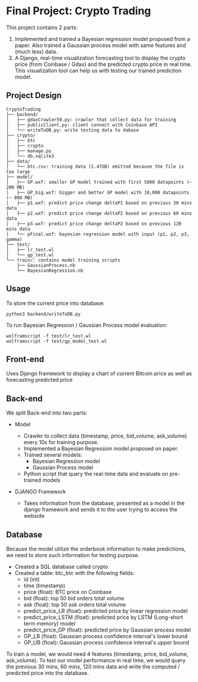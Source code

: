 # Final Project: Crypto Trading
This project contains 2 parts:
1. Implemented and trained a Bayesian regression model proposed from a paper. Also trained a Gaussian process model with same features and (much less) data.
2. A Django, real-time visualization forecasting tool to display the crypto price (from Coinbase / Gdax) and 
the predicted crypto price in real time. This visualization tool can help us with 
testing our trained prediction model.

## Project Design

```
CryptoTrading
├── backend/
│   ├── gdaxCrawler50.py: crawler that collect data for training
│   ├── publicClient.py: client connect with Coinbase API
│   └── writeToDB.py: write testing data to dabase
├── crypto/
│   ├── btc
│   ├── crypto
│   ├── manage.py
│   └── db.sqlite3
├── data/
│   └── btc.csv: training data (1.47GB) emitted because the file is too large
├── model/
│   ├── GP.wxf: smaller GP model trained with first 5000 datapoints (~ 200 MB)
│   ├── GP_big.wxf: bigger and better GP model with 10,000 datapoints (~ 800 MB)
│   ├── p1.wxf: predict price change deltaP1 based on previous 30 mins data
│   ├── p2.wxf: predict price change deltaP2 based on previous 60 mins data
│   ├── p3.wxf: predict price change deltaP2 based on previous 120 mins data
│   └── pFinal.wxf: bayesian regression model with input (p1, p2, p3, gamma)
├── test/
│   ├── lr_test.wl
│   └── gp_test.wl
└── train/: contains model training scripts
    ├── GaussianProcess.nb
    └── BayesianRegression.nb
```

## Usage

To store the current price into database:
```
python3 backend/writeToDB.py
```

To run Bayesian Regression / Gaussian Process model evaluation:
```
wolframscript -f test/lr_test.wl
wolframscript -f test/gp_model_test.wl 
```

## Front-end 

Uses Django framework to display a chart of current Bitcoin price as well as forecasting predicted price

## Back-end

We split Back-end into two parts:

+ Model
    + Crawler to collect data (timestamp, price, bid_volume, ask_volume) every 10s 
    for training purpose.
    + Implemented a Bayesian Regression model proposed on paper.
    + Trained several models:
        + Bayesian Regression model
        + Gaussian Process model
    + Python script that query the real-time data and evaluate on pre-trained models

+ DJANGO Framework
    + Takes information from the database, presented as a model in the django framework and sends it to the user trying to access the webside

## Database

Because the model utilize the orderbook information to make predictions, 
we need to store such information for testing purpose.

+ Created a SQL database called crypto
+ Created a table: btc_btc with the following fields:
    + id (int)
    + time (timestamp)
    + price (float): BTC price on Coinbase
    + bid (float): top 50 bid orders total volume
    + ask (float): top 50 ask orders total volume
    + predict_price_LR (float): predicted price by linear regression model
    + predict_price_LSTM (float): predicted price by LSTM (Long-short term memory) model
    + predict_price_GP (float): predicted price by Gaussian process model
    + GP_LB (float): Gaussian process confidence interval's lower bound
    + GP_UB (float): Gaussian process confidence interval's upper bound
    
To train a model, we would need 4 features (timestamp, price, bid_volume, ask_volume).
To test our model performance in real time, we would query the previous 30 mins, 60 mins, 
120 mins data and write the computed / predicted price into the database.
